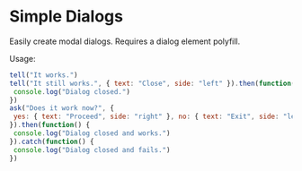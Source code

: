 # Simple Dialogs
Easily create modal dialogs. Requires a dialog element polyfill.

Usage:
```javascript
tell("It works.")
tell("It still works.", { text: "Close", side: "left" }).then(function() {
 console.log("Dialog closed.")
})
ask("Does it work now?", {
 yes: { text: "Proceed", side: "right" }, no: { text: "Exit", side: "left" }
}).then(function() {
 console.log("Dialog closed and works.")
}).catch(function() {
 console.log("Dialog closed and fails.")
})
```
